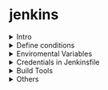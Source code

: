 # jenkins
<details>

<summary>Intro</summary>

### Pipeline Syntax

| Scripted  | Declarative |
| ------------- | ------------- |
| First syntax  | recent addition |
| groovy engine  | easier to get started, but not that powerful  |
| advanced scripting, high flexibility  | pre-defined structure |
| ``` node {}```  | ``` pipeline {agent any stages {...}}```|

You can add an image or a code block, too.

```
pipeline {
    // where to execute 
    agent any
    // the pipeline section we all know and love: stages! :D
    stages {
        // CI: Focuses on integrating code changes and ensuring the build and test processes are automated.
        stage('install') {
            steps {
                echo 'Installing requirements...'
            }
        }
        stage('Build') {
            steps {
                echo 'Building..'
            }
        }
        stage('Test') {
            steps {
                echo 'Testing..'
            }
        }
        stage('Report') {
            steps {
                echo 'Reporting....'
            }
        }
        // CD: Ensure that the code is always in a deployable state and reduce the time to release features to users.
        stage('Deploy') {
            steps {
                echo 'Deploying....'
            }
        }
    }
    post {
        always {
            echo 'Done'
        }
        success {
            // example: send msg to microsoft teams
        }
        failure {
            // example: send msg to microsoft teams
        }
    }
}
```

</details>
<details>

<summary>Define conditions</summary>

```
pipeline {
    agent any
    stages {
        stage('install') {
            when {
                expression {
                    BRANCH_NAME == 'dev' ||  BRANCH_NAME == 'master'
                }
            }
            steps {
                echo 'Installing requirements...'
            }
        }
        stage('Build') {
            steps {
                echo 'Building..'
            }
        }
       
}
```

</details>

<details>

<summary>Enviromental Variables</summary>

find all pre-defined vars in jenkinsurl + `/env-vars.html` 
```
pipeline {
    agent any
    stages {
        stage('install') {
            when {
                expression {
                    BRANCH_NAME == 'dev' ||  BRANCH_NAME == 'master'
                }
            }
            steps {
                echo 'Installing requirements...'
            }
        }
        stage('Build') {
            steps {
                echo 'Building..'
            }
        }
       
}
```
```
pipeline {
    agent any
    environment {
        TEST_SERVER = 'www.url.com'
        BOOLEAN_VAR  = 'true' //boolean value as string
    }
    stages {
        stage('install') {
            when {
            expression {
                !env.BOOLEAN_VAR.toBoolean()
                }
            }
            steps {
                echo 'Installing requirements...'
            }
        }
        stage('Build') {
            steps {
                echo 'Building..'
            }
        }
       
}
```
</details>
<details>

<summary>Credentials in Jenkinsfile</summary>
Variant 1 : using `withCredentials` in each seperate stage

```
pipeline {
    agent any
    stages {
        stage('install') {
            steps {
                echo 'Installing requirements...'
            }
        }
        stage('deploy') {
            steps {
                echo 'deploying the app ...'
                // usernamePassword is the type of credential that I created in jenkins server
                withCredentials([usernamePassword(credentialsId: test-server, usernameVariable: 'USER', passwordVariable: 'PASSWORD')]) {
                    def url = 'www.url.com'
                    echo "${USER}"
                    // sh "docker login  url -u USER  -p PASSWORD
                }
            }
        }
       
    }
}
```
variant 2:
using `environment` 

```
pipeline {
    agent any
    environment {
        TEST_SERVER  = credentials('test-server')
        TEST_SERVER_URL = 'www.url.com'
    }
    stages {
        stage('install') {
            steps {
                echo 'Installing requirements...'
            }
        }
        stage('deploy') {
            steps {
                echo 'deploying the app ...'
                // Jenkins always adds _USR and _PSW endings to the names of the variables.
                sh "docker login '${TEST_SERVER_URL}' --password '${TEST_SERVER_PSW}' --username '${TEST_SERVER_USR}'"
            }
        }
       
    }
}
```
</details>
<details>

<summary>Build Tools</summary>    
pipeline {
    agent any
    tools {
        nodejs "node-22.2"
    }
    stages {
        stage('install') {
            steps {
                sh 'npm -v'
            }
        }
    }
}
```


</details>
<details>

<summary>Others</summary>
Command to check Jenkins version
`java -jar /usr/share/java/jenkins.war --version`

Link to how install Jenkins server on aws
`https://d1.awsstatic.com/Projects/P5505030/aws-project_Jenkins-build-server.pdf`


</details>
